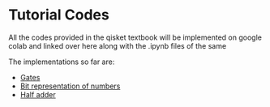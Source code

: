 # Tutorial Codes

All the codes provided in the qisket textbook will be implemented on google colab and linked over here along with the .ipynb files of the same

The implementations so far are:
* [Gates](https://colab.research.google.com/drive/1aHlHgdpr3tgys7ebBTctRgyAYsIPchX0#scrollTo=rJ-EnFNY3st2)
* [Bit representation of numbers](https://colab.research.google.com/drive/1pRyaiX8e4sCKT_arB5QqYM-LzoASIXZ1#scrollTo=CJjl0eM31D3Z)
* [Half adder](https://colab.research.google.com/drive/1uUwgcpO-4cFXxoNicftogiuqVaWJnv9N#scrollTo=NuYkTSdhxC2c)
